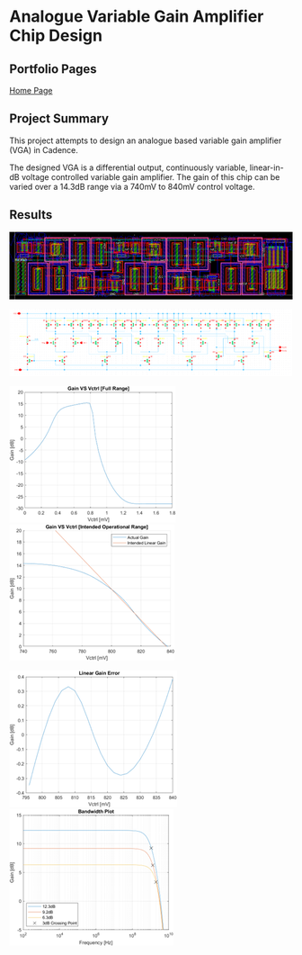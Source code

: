 # Analogue Variable Gain Amplifier Chip Design

## Portfolio Pages

[Home Page](index.md)

## Project Summary

This project attempts to design an analogue based variable gain amplifier (VGA) in Cadence.

The designed VGA is a differential output, continuously variable, linear-in-dB voltage controlled variable gain amplifier. The gain of this chip can be varied over a 14.3dB range via a 740mV to 840mV control voltage.

## Results

![Layout Diagram](VGA_Images/layout.png)

![Block Diagram](VGA_Images/block.png)

![Gain VS Vctrl](VGA_Images/gain_vs_vctrl.png) ![Gain VS Vctrl (Operating Region)](VGA_Images/gain_vs_vctrl_intended.png)

![Gain Error](VGA_Images/gain_error.png) ![Bandwidth](VGA_Images/bandwidth.png)
